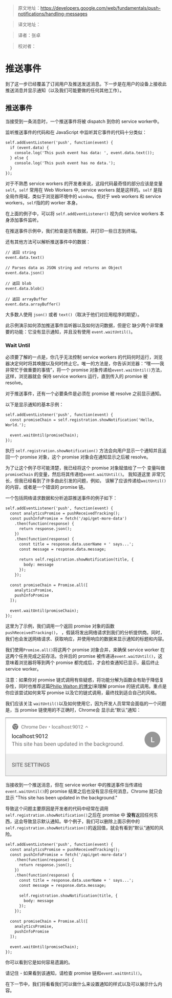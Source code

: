 >原文地址：https://developers.google.com/web/fundamentals/push-notifications/handling-messages

>译文地址：

>译者：张卓

>校对者：


# 推送事件 





到了这一步已经覆盖了订阅用户及推送发送消息。下一步是在用户的设备上接收此推送消息并显示通知（以及我们可能要做的任何其他工作）。

## 推送事件

当接受到一条消息时，一个推送事件将被 dispatch 到你的 service worker中。

监听推送事件的代码和在 JavaScript 中监听其它事件的代码十分类似：

    self.addEventListener('push', function(event) {
      if (event.data) {
        console.log('This push event has data: ', event.data.text());
      } else {
        console.log('This push event has no data.');
      }
    });

对于不熟悉 service workers 的开发者来说，这段代码最奇怪的部分应该是变量 `self`。`self` 常用在 Web Workers 中, service workers 就是这样的。`self` 是指全局作用域，类似于浏览器环境中的 `window`。但对于 web workers 和 service workers，`self`指的的 worker 本身。

在上面的例子中，可以将 `self.addEventListener()` 视为向 service workers 本身添加事件监听。

在推送事件示例中，我们检查是否有数据，并打印一些日志到终端。

还有其他方法可以解析推送事件中的数据：

    // 返回 string
    event.data.text()

    // Parses data as JSON string and returns an Object
    event.data.json()

    // 返回 blob
    event.data.blob()

    // 返回 arrayBuffer
    event.data.arrayBuffer()

大多数人使用 `json()` 或者 `text()`（取决于他们对应用程序的期望）。

此示例演示如何添加推送事件监听器以及如何访问数据，但是它
缺少两个非常重要的功能：它没有显示通知，并且没有使用 `event.waitUntil()`。

### Wait Until

必须要了解的一点是，你几乎无法控制 service workers 的代码何时运行，浏览器决定何时将其唤醒以及何时终止它。唯一的方法是，你告诉浏览器：“嘿——我非常忙于做重要的事情”，将一个 promise 对象传递给`event.waitUntil()`方法，这样，浏览器就会
保持 service workers 运行，直到传入的 promise 被 resolve。

对于推送事件，还有一个必要条件是必须在 promise 被 resolve 之前显示通知。

以下是显示通知的基本示例：

    self.addEventListener('push', function(event) {
      const promiseChain = self.registration.showNotification('Hello, World.');

      event.waitUntil(promiseChain);
    });

执行 `self.registration.showNotification()` 方法会向用户显示一个通知并且返回一个 promise 对象，这个 promise 对象会在通知显示之后被 resolve。

为了让这个例子尽可能清楚，我已经将这个 promise 对象赋值给了一个
变量叫做 `promiseChain` 的变量，然后将其传递给`event.waitUntil()`。 我知道这里
非常冗长，但我已经看到了许多由此引发的问题，例如，
误解了应该传递给`waitUntil()`的内容，或者是一个错误的 promise 链。

一个包括网络请求数据和分析追踪推送事件的例子如下：

    self.addEventListener('push', function(event) {
      const analyticsPromise = pushReceivedTracking();
      const pushInfoPromise = fetch('/api/get-more-data')
        .then(function(response) {
          return response.json();
        })
        .then(function(response) {
          const title = response.data.userName + ' says...';
          const message = response.data.message;

          return self.registration.showNotification(title, {
            body: message
          });
        });

      const promiseChain = Promise.all([
        analyticsPromise,
        pushInfoPromise
      ]);

      event.waitUntil(promiseChain);
    });


这里为了示例，我们调用一个返回 promise 对象的函数`pushReceivedTracking()`，
，假装将发出网络请求到我们的分析提供商。同时，我们也会发送网络请求、获取响应，并使用响应的数据来显示通知的标题和内容。

我们使用`Promise.all()`将这两个 promise 对象合并，来确保 service worker 在这两个任务完成之前存活。合并后的 promise 被传递进`event.waitUntil()`，这意味着浏览器将等到两个 promise 都完成后，才会检查通知已显示，最后终止 service worker。

注意：如果你对 promise 链式调用有些疑惑，将功能分解为函数会有助于降低复杂性，同时也推荐这篇[Philip Walton 的博文](https://philipwalton.com/articles/untangling-deeply-nested-promise-chains/)l来理解 promise 的链式调用。重点是你应该尝试如何来写 promise 以及它的链式调用，最终找到适合自己的风格。

我们应该关注 `waitUntil()`以及如何使用它，因为开发人员常常会面临的一个问题是，当 promise 链使用的不正确时，Chrome会
显示此“默认”通知：

![An Image of the default notification in Chrome](./images/default-notification-mobile.png)

当接收到一个推送消息，但在 service worker 中的推送事件当传递给`event.waitUntil()`的 promise 结束之后也没有显示任何消息，Chrome 就只会显示 "This site has been updated in the background." 

导致这个问题主要原因是开发者的代码中经常在调用`self.registration.showNotification()`之后在 promise 中 **没有**返回任何东西，这会导致显示默认通知。举个例子，我们可以删除上面示例中的`self.registration.showNotification()`的返回值，就会有看到“默认”通知的风险。

    self.addEventListener('push', function(event) {
      const analyticsPromise = pushReceivedTracking();
      const pushInfoPromise = fetch('/api/get-more-data')
        .then(function(response) {
          return response.json();
        })
        .then(function(response) {
          const title = response.data.userName + ' says...';
          const message = response.data.message;

          self.registration.showNotification(title, {
            body: message
          });
        });

      const promiseChain = Promise.all([
        analyticsPromise,
        pushInfoPromise
      ]);

      event.waitUntil(promiseChain);
    });

你可以看到它是如何容易遗漏的。

请记住 - 如果看到该通知，请检查 promise 链和`event.waitUntil()`。

在下一节中，我们将看看我们可以做什么来设置通知的样式以及可以展示什么内容。

